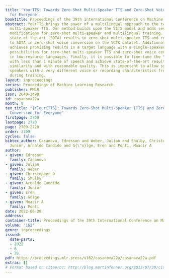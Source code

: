 ```yaml
---
title: 'YourTTS: Towards Zero-Shot Multi-Speaker TTS and Zero-Shot Voice Conversion
  for Everyone'
booktitle: Proceedings of the 39th International Conference on Machine Learning
abstract: YourTTS brings the power of a multilingual approach to the task of zero-shot
  multi-speaker TTS. Our method builds upon the VITS model and adds several novel
  modifications for zero-shot multi-speaker and multilingual training. We achieved
  state-of-the-art (SOTA) results in zero-shot multi-speaker TTS and results comparable
  to SOTA in zero-shot voice conversion on the VCTK dataset. Additionally, our approach
  achieves promising results in a target language with a single-speaker dataset, opening
  possibilities for zero-shot multi-speaker TTS and zero-shot voice conversion systems
  in low-resource languages. Finally, it is possible to fine-tune the YourTTS model
  with less than 1 minute of speech and achieve state-of-the-art results in voice
  similarity and with reasonable quality. This is important to allow synthesis for
  speakers with a very different voice or recording characteristics from those seen
  during training.
layout: inproceedings
series: Proceedings of Machine Learning Research
publisher: PMLR
issn: 2640-3498
id: casanova22a
month: 0
tex_title: "{Y}our{TTS}: Towards Zero-Shot Multi-Speaker {TTS} and Zero-Shot Voice
  Conversion for Everyone"
firstpage: 2709
lastpage: 2720
page: 2709-2720
order: 2709
cycles: false
bibtex_author: Casanova, Edresson and Weber, Julian and Shulby, Christopher D and
  Junior, Arnaldo Candido and G{\"o}lge, Eren and Ponti, Moacir A
author:
- given: Edresson
  family: Casanova
- given: Julian
  family: Weber
- given: Christopher D
  family: Shulby
- given: Arnaldo Candido
  family: Junior
- given: Eren
  family: Gölge
- given: Moacir A
  family: Ponti
date: 2022-06-28
address:
container-title: Proceedings of the 39th International Conference on Machine Learning
volume: '162'
genre: inproceedings
issued:
  date-parts:
  - 2022
  - 6
  - 28
pdf: https://proceedings.mlr.press/v162/casanova22a/casanova22a.pdf
extras: []
# Format based on citeproc: http://blog.martinfenner.org/2013/07/30/citeproc-yaml-for-bibliographies/
---
```

